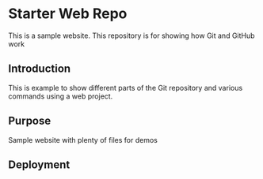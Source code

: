# Starter Web Repo

This is a sample website.
This repository is for showing how Git and GitHub work

## Introduction

This is example to show different parts of the Git repository and various commands using a web project.

## Purpose

Sample website with plenty of files for demos

## Deployment

